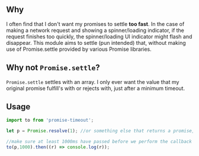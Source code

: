 ## Why

I often find that I don't want my promises to settle **too fast**. In the case of making a network request and showing a spinner/loading indicator, if the request finishes too quickly, the spinner/loading UI indicator might flash and disappear. This module aims to settle (pun intended) that, without making use of Promise.settle provided by various Promise libraries.

## Why not `Promise.settle`?

`Promise.settle` settles with an array. I only ever want the value that my original promise fulfill's with or rejects with, just after a minimum timeout.

## Usage

```js
import to from 'promise-timeout';

let p = Promise.resolve(1); //or something else that returns a promise, like a network request

//make sure at least 1000ms have passed before we perform the callback
to(p,1000).then((r) => console.log(r));
```
